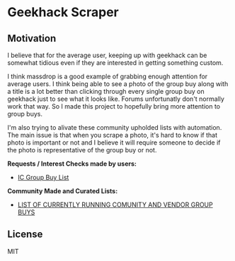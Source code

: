 # Geekhack Scraper

## Motivation

I believe that for the average user, keeping up with geekhack can be somewhat tidious even if they are interested in getting something custom.

I think massdrop is a good example of grabbing enough attention for average users. I think being able to see a photo of the group buy along with a title is a lot better than clicking through every single group buy on geekhack just to see what it looks like. Forums unfortunatly don't normally work that way. So I made this project to hopefully bring more attention to group buys.

I'm also trying to alivate these community upholded lists with automation. The main issue is that when you scrape a photo, it's hard to know if that photo is important or not and I believe it will require someone to decide if the photo is representative of the group buy or not.

**Requests / Interest Checks made by users:**

- [IC Group Buy List](https://old.reddit.com/r/MechanicalKeyboards/comments/bmdtlo/ic_group_buy_list/)

**Community Made and Curated Lists:**

- [LIST OF CURRENTLY RUNNING COMUNITY AND VENDOR GROUP BUYS](https://geekhack.org/index.php?topic=57761.0)

## License

MIT
